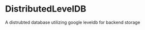 DistributedLevelDB
==================

A distrubted database utilizing google leveldb for backend storage
